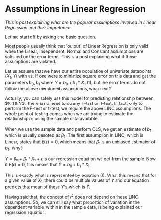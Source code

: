 
# Assumptions in Linear Regression

*This is post explaining what are the popular assumptions involved in Linear Regression and their importance*

Let me start off by asking one basic question. 

Most people usually think that 'output' of Linear Regression is only valid when the Linear, Independent, Normal and Constant assumptions are satisfied on the error terms. This is a post explaining what if those assumptions are violated.  

Let us assume that we have our entire population of univariate datapoints $(X_1, Y)$ with us. If one were to minimize square error on this data and get the parameters $b_0,b_1$ where $Y = b_0 + b_1*X_1$ (1), but the error terms do not follow the above mentioned assumptions, what next?

Actually, you can safely use this model for predicting relationship between $X_1 & Y$. There is no need to do any F-test or T-test. In fact, only to perform the F-test or t-test, we require the above LINC assumptions. The whole point of testing comes when we are trying to estimate the relationship $b_1$ using the sample data available. 

When we use the sample data and perform OLS, we get an estimate of $b_1$ which is usually denoted as $\beta_1$. The first assumption in LINC, which is Linear, states that $E(\epsilon)=0$, which means that $\beta_1$ is an unbiased estimator of $b_1$. Why?

$Y = \beta_0 +\beta_1 * X_1 +\epsilon$ is our regression equation we get from the sample. Now if $E(\epsilon)=0$, this means that $\hat Y = b_0 + b_1*X_1$. 


This is exactly what is represented by equation (1). What this means that for a given value of $X_1$, there could be multiple values of $Y$ and our equation predicts that mean of these $Y$'s which is $\hat Y$. 

Having said that, the concept of $r^2$ does not depend on these LINC assumptions. So, we can still say what proportion of variation in the dependent variable, within in the sample data, is being explained our regression equation. 
